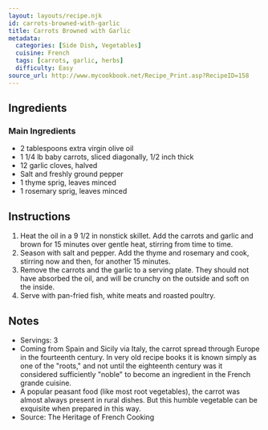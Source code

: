 ```yaml
---
layout: layouts/recipe.njk
id: carrots-browned-with-garlic
title: Carrots Browned with Garlic
metadata:
  categories: [Side Dish, Vegetables]
  cuisine: French
  tags: [carrots, garlic, herbs]
  difficulty: Easy
source_url: http://www.mycookbook.net/Recipe_Print.asp?RecipeID=158
---
```


## Ingredients

### Main Ingredients
- 2 tablespoons extra virgin olive oil
- 1 1/4 lb baby carrots, sliced diagonally, 1/2 inch thick
- 12 garlic cloves, halved
- Salt and freshly ground pepper
- 1 thyme sprig, leaves minced
- 1 rosemary sprig, leaves minced

## Instructions

1. Heat the oil in a 9 1/2 in nonstick skillet. Add the carrots and garlic and brown for 15 minutes over gentle heat, stirring from time to time.
2. Season with salt and pepper. Add the thyme and rosemary and cook, stirring now and then, for another 15 minutes.
3. Remove the carrots and the garlic to a serving plate. They should not have absorbed the oil, and will be crunchy on the outside and soft on the inside.
4. Serve with pan-fried fish, white meats and roasted poultry.

## Notes
- Servings: 3
- Coming from Spain and Sicily via Italy, the carrot spread through Europe in the fourteenth century. In very old recipe books it is known simply as one of the "roots," and not until the eighteenth century was it considered sufficiently "noble" to become an ingredient in the French grande cuisine.
- A popular peasant food (like most root vegetables), the carrot was almost always present in rural dishes. But this humble vegetable can be exquisite when prepared in this way.
- Source: The Heritage of French Cooking